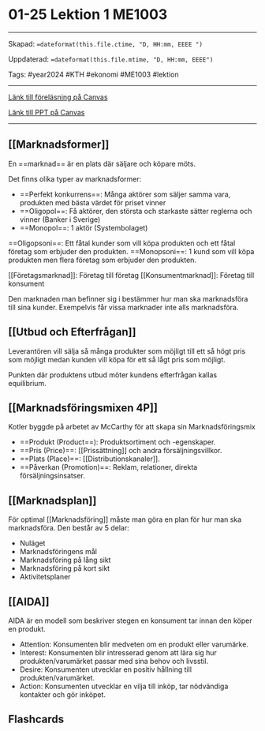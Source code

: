 # 01-25 Lektion 1 ME1003

---
Skapad: `=dateformat(this.file.ctime, "D, HH:mm, EEEE ")`

Uppdaterad: `=dateformat(this.file.mtime, "D, HH:mm, EEEE")`

Tags: #year2024 #KTH #ekonomi #ME1003 #lektion

---
[Länk till föreläsning på Canvas](https://kaf.canvas.kth.se/media/F5+Marknadsf%C3%B6ring+P4+V22+SWE+2022-03-28+MOH/0_kklxi9ps/660304)

[Länk till PPT på Canvas](https://canvas.kth.se/courses/44986/files/folder/2.%20F%C3%B6rel%C3%A4sningar?preview=7551861)

---

## [[Marknadsformer]]

En ==marknad== är en plats där säljare och köpare möts.

Det finns olika typer av marknadsformer:

- ==Perfekt konkurrens==: Många aktörer som säljer samma vara, produkten med bästa värdet för priset vinner
- ==Oligopol==: Få aktörer, den största och starkaste sätter reglerna och vinner (Banker i Sverige)
- ==Monopol==: 1 aktör (Systembolaget)

==Oligopsoni==: Ett fåtal kunder som vill köpa produkten och ett fåtal företag som erbjuder den produkten.
==Monopsoni==: 1 kund som vill köpa produkten men flera företag som erbjuder den produkten.

[[Företagsmarknad]]: Företag till företag
[[Konsumentmarknad]]: Företag till konsument

Den marknaden man befinner sig i bestämmer hur man ska marknadsföra till sina kunder. Exempelvis får vissa marknader inte alls marknadsföra.

## [[Utbud och Efterfrågan]]

Leverantören vill sälja så många produkter som möjligt till ett så högt pris som möjligt medan kunden vill köpa för ett så lågt pris som möjligt.

Punkten där produktens utbud möter kundens efterfrågan kallas equilibrium.

## [[Marknadsföringsmixen 4P]]

Kotler byggde på arbetet av McCarthy för att skapa sin Marknadsföringsmix

- ==Produkt (Product==): Produktsortiment och -egenskaper.
- ==Pris (Price)==: [[Prissättning]] och andra försäljningsvillkor.
- ==Plats (Place)==: [[Distributionskanaler]].
- ==Påverkan (Promotion)==: Reklam, relationer, direkta försäljningsinsatser.

## [[Marknadsplan]]

För optimal [[Marknadsföring]] måste man göra en plan för hur man ska marknadsföra. Den består av 5 delar:

- Nuläget
- Marknadsföringens mål
- Marknadsföring på lång sikt
- Marknadsföring på kort sikt
- Aktivitetsplaner

## [[AIDA]]

AIDA är en modell som beskriver stegen en konsument tar innan den köper en produkt.

- Attention: Konsumenten blir medveten om en produkt eller varumärke.
- Interest: Konsumenten blir intresserad genom att lära sig hur produkten/varumärket passar med sina behov och livsstil.
- Desire: Konsumenten utvecklar en positiv hållning till produkten/varumärket.
- Action: Konsumenten utvecklar en vilja till inköp, tar nödvändiga kontakter och gör inköpet.

## Flashcards
